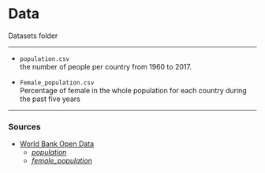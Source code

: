 # Data
Datasets folder  

---


- `population.csv`  
the number of people per country from 1960 to 2017.  


- `Female_population.csv`   
Percentage of female in the whole population for each country during the past five years  


---  
### Sources
- [World Bank Open Data](https://data.worldbank.org/)  
	- *[population](https://donnees.banquemondiale.org/indicateur/sp.pop.totl)*  
	- *[female_population](http://databank.worldbank.org/Data/indicator/NY.GDP.MKTP.CD?id=2ddc971b&report_name=Gender_Indicators_Report&populartype=series)*
